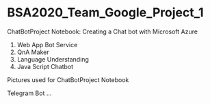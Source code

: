 # BSA2020_Team_Google_Project_1

ChatBotProject Notebook: Creating a Chat bot with Microsoft Azure
1. Web App Bot Service
2. QnA Maker
3. Language Understanding
4. Java Script Chatbot

Pictures used for ChatBotProject Notebook

Telegram Bot 
...


